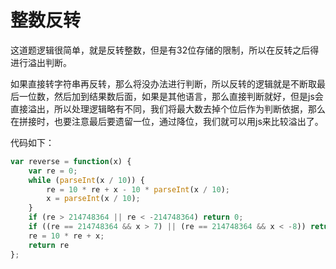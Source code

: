 # 整数反转

这道题逻辑很简单，就是反转整数，但是有32位存储的限制，所以在反转之后得进行溢出判断。

如果直接转字符串再反转，那么将没办法进行判断，所以反转的逻辑就是不断取最后一位数，然后加到结果数后面，如果是其他语言，那么直接判断就好，但是js会直接溢出，所以处理逻辑略有不同，我们将最大数去掉个位后作为判断依据，那么在拼接时，也要注意最后要遗留一位，通过降位，我们就可以用js来比较溢出了。

代码如下：

```javascript
var reverse = function(x) {
    var re = 0;
    while (parseInt(x / 10)) {
        re = 10 * re + x - 10 * parseInt(x / 10);
        x = parseInt(x / 10);
    }
    if (re > 214748364 || re < -214748364) return 0;
    if ((re == 214748364 && x > 7) || (re == 214748364 && x < -8)) return 0;
    re = 10 * re + x;
    return re
};
```

